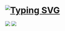 <!DOCTYPE html>
<html>
<body>
<h1 align="left">
<a href="https://git.io/typing-svg"><img src="https://readme-typing-svg.herokuapp.com?font=Source+Code+Pro&duration=1&color=5470F7&repeat=false&width=435&lines=Hi+there!+I'm+Catrinel." alt="Typing SVG" /></a>
</h1>
<div align="left"> 
  <a href="https://www.linkedin.com/in/antoniacatrineliliesi/" target="_blank"><img src="https://img.shields.io/badge/-LinkedIn-%230077B5?style=for-the-badge&logo=linkedin&logoColor=white"></a> 
  <a href = "mailto:catrinel.iliesi@gmail.com" target="_blank"><img src="https://img.shields.io/badge/-Gmail-D31E40?style=for-the-badge&logo=gmail&logoColor=white"></a>
</div>
</body>
</html>
